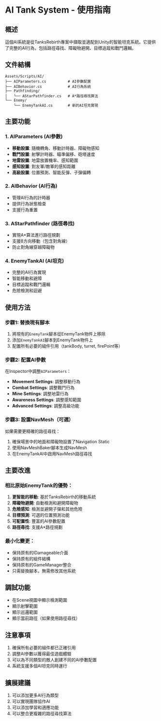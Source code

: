 # AI Tank System - 使用指南

## 概述
這個AI系統是從TanksRebirth專案中擷取並適配到Unity的智能坦克系統。它提供了完整的AI行為，包括路徑尋找、障礙物避開、目標追蹤和戰鬥邏輯。

## 文件結構
```
Assets/Scripts/AI/
├── AIParameters.cs          # AI參數配置
├── AIBehavior.cs            # AI行為系統
├── Pathfinding/
│   └── AStarPathfinder.cs   # A*路徑尋找算法
└── Enemy/
    └── EnemyTankAI.cs       # 新的AI坦克實現
```

## 主要功能

### 1. AIParameters (AI參數)
- **移動設置**: 隨機轉角、移動計時器、障礙物感知
- **戰鬥設置**: 射擊計時器、瞄準偏移、砲塔速度
- **地雷設置**: 地雷放置機率、感知範圍
- **感知設置**: 對友軍/敵軍的感知距離
- **高級設置**: 位置預測、智能反彈、子彈偏轉

### 2. AIBehavior (AI行為)
- 管理AI行為的計時器
- 提供行為狀態檢查
- 支援行為重置

### 3. AStarPathfinder (路徑尋找)
- 實現A*算法進行路徑規劃
- 支援8方向移動（包含對角線）
- 防止對角線穿越障礙物

### 4. EnemyTankAI (AI坦克)
- 完整的AI行為實現
- 智能移動和避障
- 目標追蹤和戰鬥邏輯
- 危險檢測和迴避

## 使用方法

### 步驟1: 替換現有腳本
1. 將現有的`EnemyTank`腳本從EnemyTank物件上移除
2. 添加`EnemyTankAI`腳本到EnemyTank物件上
3. 配置所有必要的組件引用（tankBody, turret, firePoint等）

### 步驟2: 配置AI參數
在Inspector中調整`AIParameters`：
- **Movement Settings**: 調整移動行為
- **Combat Settings**: 調整戰鬥行為
- **Mine Settings**: 調整地雷行為
- **Awareness Settings**: 調整感知範圍
- **Advanced Settings**: 調整高級功能

### 步驟3: 設置NavMesh（可選）
如果需要更精確的路徑尋找：
1. 確保場景中的地面和障礙物設置了Navigation Static
2. 使用NavMeshBaker腳本生成NavMesh
3. 在EnemyTankAI中啟用NavMesh路徑尋找

## 主要改進

### 相比原始EnemyTank的優勢：
1. **更智能的移動**: 基於TanksRebirth的移動系統
2. **障礙物避開**: 自動檢測和避開障礙物
3. **危險感知**: 檢測並避開子彈和其他危險
4. **目標預測**: 可選的位置預測功能
5. **可配置性**: 豐富的AI參數配置
6. **路徑尋找**: 支援A*路徑規劃

### 最小化變更：
- 保持原有的IDamageable介面
- 保持原有的組件結構
- 保持原有的GameManager整合
- 只需替換腳本，無需修改其他系統

## 調試功能
- 在Scene視圖中顯示檢測範圍
- 顯示射擊範圍
- 顯示巡邏範圍
- 顯示當前路徑（如果使用路徑尋找）

## 注意事項
1. 確保所有必要的組件都已正確引用
2. 調整AI參數以獲得最佳遊戲體驗
3. 可以為不同類型的敵人創建不同的AI參數配置
4. 系統支援多個AI坦克同時運行

## 擴展建議
1. 可以添加更多AI行為類型
2. 可以實現團隊協作AI
3. 可以添加學習和適應功能
4. 可以整合更複雜的路徑尋找算法
